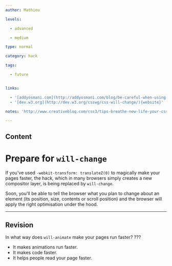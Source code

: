 ```yaml
---
author: Mathieu

levels:

  - advanced

  - medium

type: normal

category: hack

tags:

  - future


links:

  - '[addyosmani.com](http://addyosmani.com/blog/be-careful-when-using-null-transform-hacks-to-force-gpu-acceleration/){website}'
  - '[dev.w3.org](http://dev.w3.org/csswg/css-will-change/){website}'

notes: 'http://www.creativebloq.com/css3/tips-breathe-new-life-your-css-61411880'

---
```

## Content
# Prepare for `will-change`

If you've used `-webkit-transform: translateZ(0)` to magically make your pages faster, the hack, which in many browsers simply creates a new compositor layer, is being replaced by `will-change`. 

Soon, you'll be able to tell the browser what you plan to change about an element (its position, size, contents or scroll position) and the browser will apply the right optimisation under the hood.

---
## Revision

In what way does `will-animate` make your pages run faster? ???


* It makes animations run faster.
* It makes code faster.
* It helps people read your page faster.

